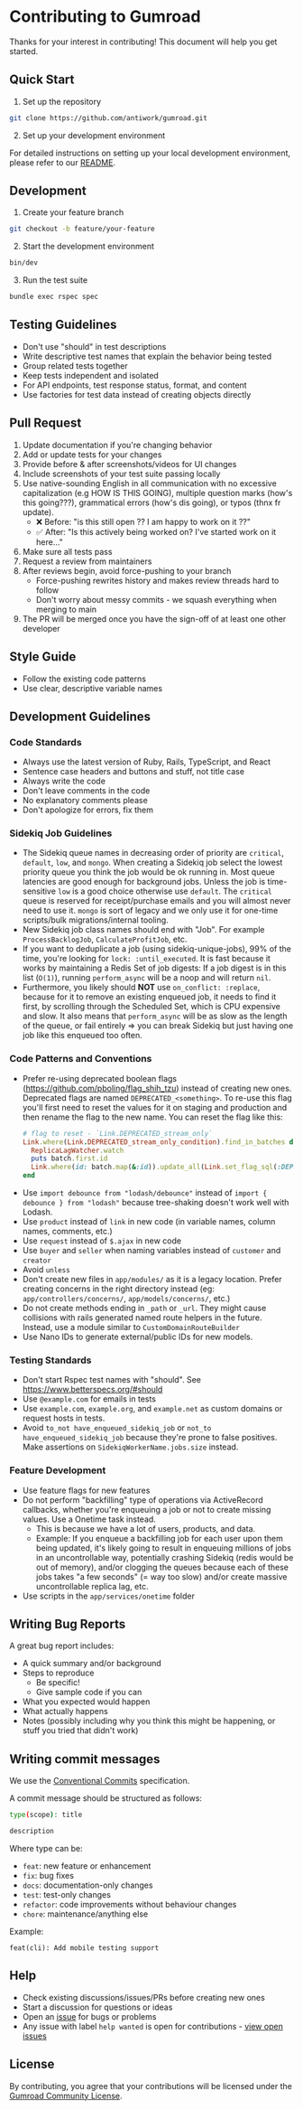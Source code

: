 # Contributing to Gumroad

Thanks for your interest in contributing! This document will help you get started.

## Quick Start

1. Set up the repository

```bash
git clone https://github.com/antiwork/gumroad.git
```

2. Set up your development environment

For detailed instructions on setting up your local development environment, please refer to our [README](README.md).

## Development

1. Create your feature branch

```bash
git checkout -b feature/your-feature
```

2. Start the development environment

```bash
bin/dev
```

3. Run the test suite

```bash
bundle exec rspec spec
```

## Testing Guidelines

- Don't use "should" in test descriptions
- Write descriptive test names that explain the behavior being tested
- Group related tests together
- Keep tests independent and isolated
- For API endpoints, test response status, format, and content
- Use factories for test data instead of creating objects directly

## Pull Request

1. Update documentation if you're changing behavior
2. Add or update tests for your changes
3. Provide before & after screenshots/videos for UI changes
4. Include screenshots of your test suite passing locally
5. Use native-sounding English in all communication with no excessive capitalization (e.g HOW IS THIS GOING), multiple question marks (how's this going???), grammatical errors (how's dis going), or typos (thnx fr update).
   - ❌ Before: "is this still open ?? I am happy to work on it ??"
   - ✅ After: "Is this actively being worked on? I've started work on it here…"
6. Make sure all tests pass
7. Request a review from maintainers
8. After reviews begin, avoid force-pushing to your branch
   - Force-pushing rewrites history and makes review threads hard to follow
   - Don't worry about messy commits - we squash everything when merging to main
9. The PR will be merged once you have the sign-off of at least one other developer

## Style Guide

- Follow the existing code patterns
- Use clear, descriptive variable names

## Development Guidelines

### Code Standards

- Always use the latest version of Ruby, Rails, TypeScript, and React
- Sentence case headers and buttons and stuff, not title case
- Always write the code
- Don't leave comments in the code
- No explanatory comments please
- Don't apologize for errors, fix them

### Sidekiq Job Guidelines

- The Sidekiq queue names in decreasing order of priority are `critical`, `default`, `low`, and `mongo`. When creating a Sidekiq job select the lowest priority queue you think the job would be ok running in. Most queue latencies are good enough for background jobs. Unless the job is time-sensitive `low` is a good choice otherwise use `default`. The `critical` queue is reserved for receipt/purchase emails and you will almost never need to use it. `mongo` is sort of legacy and we only use it for one-time scripts/bulk migrations/internal tooling.
- New Sidekiq job class names should end with "Job". For example `ProcessBacklogJob`, `CalculateProfitJob`, etc.
- If you want to deduplicate a job (using sidekiq-unique-jobs), 99% of the time, you're looking for `lock: :until_executed`. It is fast because it works by maintaining a Redis Set of job digests: If a job digest is in this list (`O(1)`), running `perform_async` will be a noop and will return `nil`.
- Furthermore, you likely should **NOT** use `on_conflict: :replace`, because for it to remove an existing enqueued job, it needs to find it first, by scrolling through the Scheduled Set, which is CPU expensive and slow. It also means that `perform_async` will be as slow as the length of the queue, or fail entirely ⇒ you can break Sidekiq but just having one job like this enqueued too often.

### Code Patterns and Conventions

- Prefer re-using deprecated boolean flags (https://github.com/pboling/flag_shih_tzu) instead of creating new ones. Deprecated flags are named `DEPRECATED_<something>`. To re-use this flag you'll first need to reset the values for it on staging and production and then rename the flag to the new name. You can reset the flag like this:
  ```ruby
  # flag to reset - `Link.DEPRECATED_stream_only`
  Link.where(Link.DEPRECATED_stream_only_condition).find_in_batches do |batch|
    ReplicaLagWatcher.watch
    puts batch.first.id
    Link.where(id: batch.map(&:id)).update_all(Link.set_flag_sql(:DEPRECATED_stream_only, false))
  end
  ```
- Use `import debounce from "lodash/debounce"` instead of `import { debounce } from "lodash"` because tree-shaking doesn't work well with Lodash.
- Use `product` instead of `link` in new code (in variable names, column names, comments, etc.)
- Use `request` instead of `$.ajax` in new code
- Use `buyer` and `seller` when naming variables instead of `customer` and `creator`
- Avoid `unless`
- Don't create new files in `app/modules/` as it is a legacy location. Prefer creating concerns in the right directory instead (eg: `app/controllers/concerns/`, `app/models/concerns/`, etc.)
- Do not create methods ending in `_path` or `_url`. They might cause collisions with rails generated named route helpers in the future. Instead, use a module similar to `CustomDomainRouteBuilder`
- Use Nano IDs to generate external/public IDs for new models.

### Testing Standards

- Don't start Rspec test names with "should". See https://www.betterspecs.org/#should
- Use `@example.com` for emails in tests
- Use `example.com`, `example.org`, and `example.net` as custom domains or request hosts in tests.
- Avoid `to_not have_enqueued_sidekiq_job` or `not_to have_enqueued_sidekiq_job` because they're prone to false positives. Make assertions on `SidekiqWorkerName.jobs.size` instead.

### Feature Development

- Use feature flags for new features
- Do not perform "backfilling" type of operations via ActiveRecord callbacks, whether you're enqueuing a job or not to create missing values. Use a Onetime task instead.
  - This is because we have a lot of users, products, and data.
  - Example: If you enqueue a backfilling job for each user upon them being updated, it's likely going to result in enqueuing millions of jobs in an uncontrollable way, potentially crashing Sidekiq (redis would be out of memory), and/or clogging the queues because each of these jobs takes "a few seconds" (= way too slow) and/or create massive uncontrollable replica lag, etc.
- Use scripts in the `app/services/onetime` folder

## Writing Bug Reports

A great bug report includes:

- A quick summary and/or background
- Steps to reproduce
  - Be specific!
  - Give sample code if you can
- What you expected would happen
- What actually happens
- Notes (possibly including why you think this might be happening, or stuff you tried that didn't work)

## Writing commit messages

We use the [Conventional Commits](https://www.conventionalcommits.org/en/v1.0.0/) specification.

A commit message should be structured as follows:

```bash
type(scope): title

description
```

Where type can be:

- `feat`: new feature or enhancement
- `fix`: bug fixes
- `docs`: documentation-only changes
- `test`: test-only changes
- `refactor`: code improvements without behaviour changes
- `chore`: maintenance/anything else

Example:

```
feat(cli): Add mobile testing support
```

## Help

- Check existing discussions/issues/PRs before creating new ones
- Start a discussion for questions or ideas
- Open an [issue](https://github.com/antiwork/gumroad/issues) for bugs or problems
- Any issue with label `help wanted` is open for contributions - [view open issues](https://github.com/antiwork/gumroad/issues?q=state%3Aopen%20label%3A%22help%20wanted%22)

## License

By contributing, you agree that your contributions will be licensed under the [Gumroad Community License](LICENSE.md).
